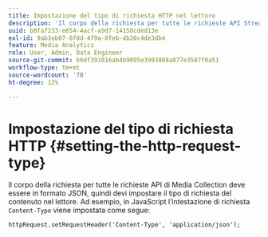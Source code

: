 ```yaml
---
title: Impostazione del tipo di richiesta HTTP nel lettore
description: 'Il corpo della richiesta per tutte le richieste API Streaming Media Collection deve essere in formato JSON. Scopri come impostare il tipo di richiesta del contenuto nel lettore. '
uuid: b8fa7233-e654-4acf-a9d7-14158cded13e
exl-id: 9ab3eb07-8f0d-4f9a-8feb-db20c4de3db4
feature: Media Analytics
role: User, Admin, Data Engineer
source-git-commit: b6df391016ab4b9095e3993808a877e3587f0a51
workflow-type: tm+mt
source-wordcount: '78'
ht-degree: 12%

---
```


# Impostazione del tipo di richiesta HTTP {#setting-the-http-request-type}

Il corpo della richiesta per tutte le richieste API di Media Collection deve essere in formato JSON, quindi devi impostare il tipo di richiesta del contenuto nel lettore. Ad esempio, in JavaScript l’intestazione di richiesta `Content-Type` viene impostata come segue:

```
httpRequest.setRequestHeader('Content-Type', 'application/json'); 
```
